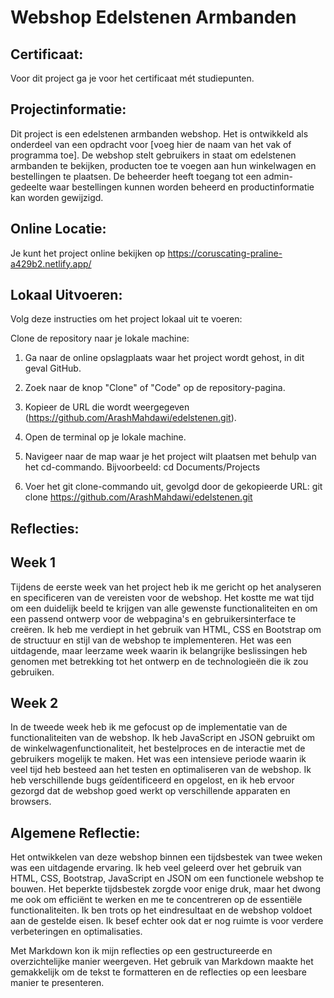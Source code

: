# Webshop Edelstenen Armbanden

## Certificaat:

Voor dit project ga je voor het certificaat mét studiepunten.

## Projectinformatie:

Dit project is een edelstenen armbanden webshop. Het is ontwikkeld als onderdeel van een opdracht voor [voeg hier de naam van het vak of programma toe]. De webshop stelt gebruikers in staat om edelstenen armbanden te bekijken, producten toe te voegen aan hun winkelwagen en bestellingen te plaatsen. De beheerder heeft toegang tot een admin-gedeelte waar bestellingen kunnen worden beheerd en productinformatie kan worden gewijzigd.

## Online Locatie:

Je kunt het project online bekijken op https://coruscating-praline-a429b2.netlify.app/

## Lokaal Uitvoeren:

Volg deze instructies om het project lokaal uit te voeren:

Clone de repository naar je lokale machine:

1. Ga naar de online opslagplaats waar het project wordt gehost, in dit geval GitHub.

2. Zoek naar de knop "Clone" of "Code" op de repository-pagina.

3. Kopieer de URL die wordt weergegeven (https://github.com/ArashMahdawi/edelstenen.git).

4. Open de terminal op je lokale machine.

5. Navigeer naar de map waar je het project wilt plaatsen met behulp van het cd-commando. Bijvoorbeeld:
   cd Documents/Projects

6. Voer het git clone-commando uit, gevolgd door de gekopieerde URL:
   git clone https://github.com/ArashMahdawi/edelstenen.git

## Reflecties:

## Week 1

Tijdens de eerste week van het project heb ik me gericht op het analyseren en specificeren van de vereisten voor de webshop. Het kostte me wat tijd om een duidelijk beeld te krijgen van alle gewenste functionaliteiten en om een passend ontwerp voor de webpagina's en gebruikersinterface te creëren. Ik heb me verdiept in het gebruik van HTML, CSS en Bootstrap om de structuur en stijl van de webshop te implementeren. Het was een uitdagende, maar leerzame week waarin ik belangrijke beslissingen heb genomen met betrekking tot het ontwerp en de technologieën die ik zou gebruiken.

## Week 2

In de tweede week heb ik me gefocust op de implementatie van de functionaliteiten van de webshop. Ik heb JavaScript en JSON gebruikt om de winkelwagenfunctionaliteit, het bestelproces en de interactie met de gebruikers mogelijk te maken. Het was een intensieve periode waarin ik veel tijd heb besteed aan het testen en optimaliseren van de webshop. Ik heb verschillende bugs geïdentificeerd en opgelost, en ik heb ervoor gezorgd dat de webshop goed werkt op verschillende apparaten en browsers.

## Algemene Reflectie:

Het ontwikkelen van deze webshop binnen een tijdsbestek van twee weken was een uitdagende ervaring. Ik heb veel geleerd over het gebruik van HTML, CSS, Bootstrap, JavaScript en JSON om een functionele webshop te bouwen. Het beperkte tijdsbestek zorgde voor enige druk, maar het dwong me ook om efficiënt te werken en me te concentreren op de essentiële functionaliteiten. Ik ben trots op het eindresultaat en de webshop voldoet aan de gestelde eisen. Ik besef echter ook dat er nog ruimte is voor verdere verbeteringen en optimalisaties.

Met Markdown kon ik mijn reflecties op een gestructureerde en overzichtelijke manier weergeven. Het gebruik van Markdown maakte het gemakkelijk om de tekst te formatteren en de reflecties op een leesbare manier te presenteren.
